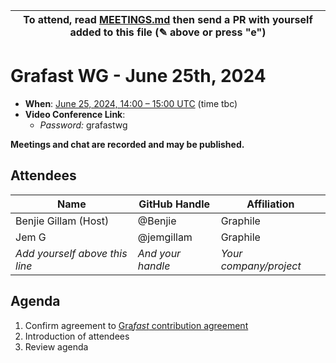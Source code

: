 | To attend, read [MEETINGS.md][] then send a PR with yourself added to this file (✎ above or press "e") |
| ------------------------------------------------------------------------------------------------------ |

# Grafast WG - June 25th, 2024

- **When**: [June 25, 2024, 14:00 – 15:00 UTC](https://www.timeanddate.com/worldclock/converter.html?iso=20240625T140000&p1=224&p2=179&p3=136&p4=268&p5=367&p6=438&p7=248&p8=240) (time tbc)
- **Video Conference Link**: 
  - _Password:_ grafastwg

**Meetings and chat are recorded and may be published.**

## Attendees

<!-- prettier-ignore -->
| Name                           | GitHub Handle     | Affiliation            |
| ------------------------------ | ----------------- | ---------------------- |
| Benjie Gillam (Host)           | @Benjie           | Graphile               |
| Jem G                          | @jemgillam        | Graphile               |
| *Add yourself above this line* | *And your handle* | *Your company/project* |

## Agenda

1. Confirm agreement to [Gra*fast* contribution agreement][AGREEMENT.md]
1. Introduction of attendees
1. Review agenda

[MEETINGS.md]: ../MEETINGS.md
[AGREEMENT.md]: ../AGREEMENT.md
